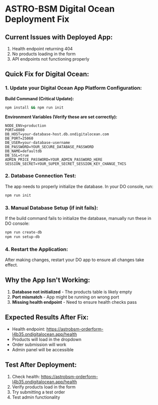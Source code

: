# ASTRO-BSM Digital Ocean Deployment Fix

## Current Issues with Deployed App:
1. Health endpoint returning 404
2. No products loading in the form
3. API endpoints not functioning properly

## Quick Fix for Digital Ocean:

### 1. Update your Digital Ocean App Platform Configuration:

**Build Command (Critical Update):**
```bash
npm install && npm run init
```

**Environment Variables (Verify these are set correctly):**
```
NODE_ENV=production
PORT=8080
DB_HOST=your-database-host.db.ondigitalocean.com
DB_PORT=25060
DB_USER=your-database-username
DB_PASSWORD=YOUR_SECURE_DATABASE_PASSWORD
DB_NAME=defaultdb
DB_SSL=true
ADMIN_PRICE_PASSWORD=YOUR_ADMIN_PASSWORD_HERE
SESSION_SECRET=YOUR_SUPER_SECRET_SESSION_KEY_CHANGE_THIS
```

### 2. Database Connection Test:
The app needs to properly initialize the database. In your DO console, run:
```bash
npm run init
```

### 3. Manual Database Setup (if init fails):
If the build command fails to initialize the database, manually run these in DO console:
```bash
npm run create-db
npm run setup-db
```

### 4. Restart the Application:
After making changes, restart your DO app to ensure all changes take effect.

## Why the App Isn't Working:
1. **Database not initialized** - The products table is likely empty
2. **Port mismatch** - App might be running on wrong port
3. **Missing health endpoint** - Need to ensure health checks pass

## Expected Results After Fix:
- Health endpoint: https://astrobsm-orderform-l4b35.ondigitalocean.app/health
- Products will load in the dropdown
- Order submission will work
- Admin panel will be accessible

## Test After Deployment:
1. Check health: https://astrobsm-orderform-l4b35.ondigitalocean.app/health
2. Verify products load in the form
3. Try submitting a test order
4. Test admin functionality
